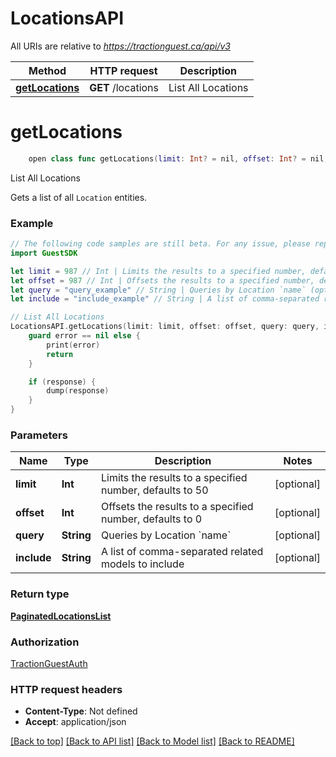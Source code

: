 # LocationsAPI

All URIs are relative to *https://tractionguest.ca/api/v3*

Method | HTTP request | Description
------------- | ------------- | -------------
[**getLocations**](LocationsAPI.md#getlocations) | **GET** /locations | List All Locations


# **getLocations**
```swift
    open class func getLocations(limit: Int? = nil, offset: Int? = nil, query: String? = nil, include: String? = nil, completion: @escaping (_ data: PaginatedLocationsList?, _ error: Error?) -> Void)
```

List All Locations

Gets a list of all `Location` entities.

### Example 
```swift
// The following code samples are still beta. For any issue, please report via http://github.com/OpenAPITools/openapi-generator/issues/new
import GuestSDK

let limit = 987 // Int | Limits the results to a specified number, defaults to 50 (optional)
let offset = 987 // Int | Offsets the results to a specified number, defaults to 0 (optional)
let query = "query_example" // String | Queries by Location `name` (optional)
let include = "include_example" // String | A list of comma-separated related models to include (optional)

// List All Locations
LocationsAPI.getLocations(limit: limit, offset: offset, query: query, include: include) { (response, error) in
    guard error == nil else {
        print(error)
        return
    }

    if (response) {
        dump(response)
    }
}
```

### Parameters

Name | Type | Description  | Notes
------------- | ------------- | ------------- | -------------
 **limit** | **Int** | Limits the results to a specified number, defaults to 50 | [optional] 
 **offset** | **Int** | Offsets the results to a specified number, defaults to 0 | [optional] 
 **query** | **String** | Queries by Location &#x60;name&#x60; | [optional] 
 **include** | **String** | A list of comma-separated related models to include | [optional] 

### Return type

[**PaginatedLocationsList**](PaginatedLocationsList.md)

### Authorization

[TractionGuestAuth](../README.md#TractionGuestAuth)

### HTTP request headers

 - **Content-Type**: Not defined
 - **Accept**: application/json

[[Back to top]](#) [[Back to API list]](../README.md#documentation-for-api-endpoints) [[Back to Model list]](../README.md#documentation-for-models) [[Back to README]](../README.md)

